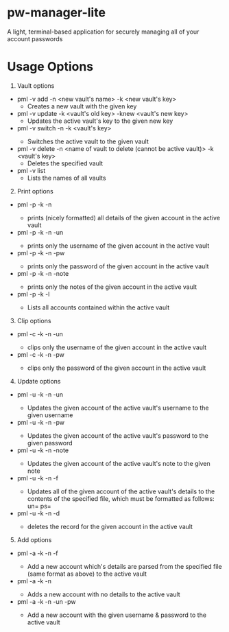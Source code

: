 # pw-manager-lite
A light, terminal-based application for securely managing all of your account passwords

# Usage Options

1. Vault options
* pml -v add -n <new vault's name> -k <new vault's key>
    * Creates a new vault with the given key
* pml -v update -k <vault's old key> -knew <vault's new key>
    * Updates the active vault's key to the given new key
* pml -v switch -n <name of vault to switch to> -k <vault's key>
    * Switches the active vault to the given vault
* pml -v delete -n <name of vault to delete (cannot be active vault)> -k <vault's key>
    * Deletes the specified vault
* pml -v list
    * Lists the names of all vaults

2. Print options
* pml -p -k <vault key> -n <acct name>
    * prints (nicely formatted) all details of the given account in the active vault
* pml -p -k <vault key> -n <acct name> -un
    * prints only the username of the given account in the active vault
* pml -p -k <vault key> -n <acct name> -pw
    * prints only the password of the given account in the active vault
* pml -p -k <vault key> -n <acct name> -note
    * prints only the notes of the given account in the active vault
* pml -p -k <vault key> -l
    * Lists all accounts contained within the active vault

3. Clip options
* pml -c -k <vault key> -n <acct name> -un
    * clips only the username of the given account in the active vault
* pml -c -k <vault key> -n <acct name> -pw
    * clips only the password of the given account in the active vault

4. Update options
* pml -u -k <vault key> -n <acct name> -un <new username>
    * Updates the given account of the active vault's username to the given username
* pml -u -k <vault key> -n <acct name> -pw <new password>
    * Updates the given account of the active vault's password to the given password
* pml -u -k <vault key> -n <acct name> -note <new note>
    * Updates the given account of the active vault's note to the given note
* pml -u -k <vault key> -n <acct name> -f <file path>
    * Updates all of the given account of the active vault's details to the contents of the specified file,
      which must be formatted as follows:
      un=<username><newline>
      ps=<password><newline>
      <note>
* pml -u -k <vault key> -n <acct name> -d
    * deletes the record for the given account in the active vault

5. Add options
* pml -a -k <vault key> -n <acct name> -f <file path>
    * Add a new account which's details are parsed from the specified file (same format as above) to the active vault
* pml -a -k <vault key> -n <acct name>
    * Adds a new account with no details to the active vault
* pml -a -k <vault key> -n <acct name> -un <username> -pw <password>
    * Add a new account with the given username & password to the active vault
